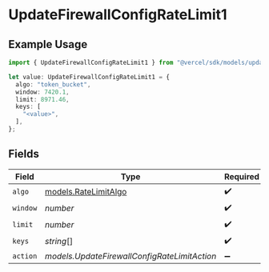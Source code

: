 # UpdateFirewallConfigRateLimit1

## Example Usage

```typescript
import { UpdateFirewallConfigRateLimit1 } from "@vercel/sdk/models/updatefirewallconfigop.js";

let value: UpdateFirewallConfigRateLimit1 = {
  algo: "token_bucket",
  window: 7420.1,
  limit: 8971.46,
  keys: [
    "<value>",
  ],
};
```

## Fields

| Field                                              | Type                                               | Required                                           | Description                                        |
| -------------------------------------------------- | -------------------------------------------------- | -------------------------------------------------- | -------------------------------------------------- |
| `algo`                                             | [models.RateLimitAlgo](../models/ratelimitalgo.md) | :heavy_check_mark:                                 | N/A                                                |
| `window`                                           | *number*                                           | :heavy_check_mark:                                 | N/A                                                |
| `limit`                                            | *number*                                           | :heavy_check_mark:                                 | N/A                                                |
| `keys`                                             | *string*[]                                         | :heavy_check_mark:                                 | N/A                                                |
| `action`                                           | *models.UpdateFirewallConfigRateLimitAction*       | :heavy_minus_sign:                                 | N/A                                                |